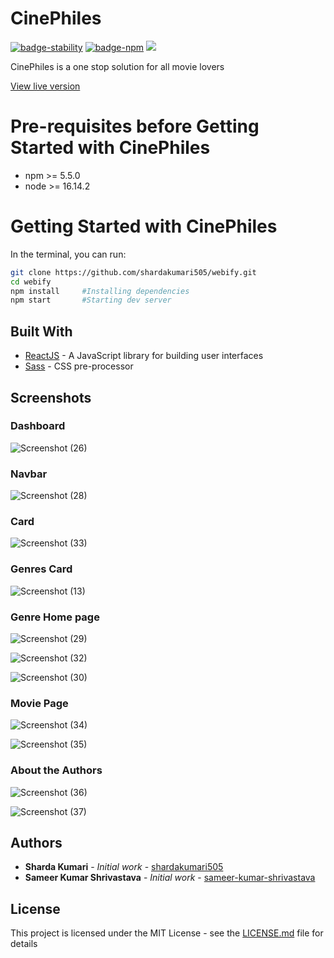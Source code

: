 # CinePhiles
[![badge-stability](https://img.shields.io/badge/stability-stable-green.svg?style=flat-square)]()
[![badge-npm](https://img.shields.io/npm/v/cloudflare.svg?style=flat-square)]()
<img src="https://img.shields.io/badge/License-MIT-blue.svg">

CinePhiles is a one stop solution for all movie lovers

[View live version](https://philescine.netlify.app/)

# Pre-requisites before Getting Started with CinePhiles

- npm >= 5.5.0
- node >= 16.14.2 
 

# Getting Started with CinePhiles
In the terminal, you can run:

```bash
git clone https://github.com/shardakumari505/webify.git
cd webify
npm install     #Installing dependencies
npm start       #Starting dev server
```

## Built With

- [ReactJS](https://reactjs.org/) - A JavaScript library for building user interfaces
- [Sass](https://sass-lang.com/) - CSS pre-processor


## Screenshots

### Dashboard
![Screenshot (26)](https://user-images.githubusercontent.com/78858121/214117091-34f438dc-7dc4-4b65-bc74-f67b7355917d.png)




### Navbar
![Screenshot (28)](https://user-images.githubusercontent.com/78858121/214116358-71808030-27b4-484e-b756-75ced35600e7.png)



### Card
![Screenshot (33)](https://user-images.githubusercontent.com/78858121/214116518-0ea14018-06a9-4079-9ea0-0ba6b4bef364.png)



### Genres Card
![Screenshot (13)](https://user-images.githubusercontent.com/78858121/213932700-b6e4dfca-d3f1-41ff-86c6-7e0cbec6ab55.png)


### Genre Home page
![Screenshot (29)](https://user-images.githubusercontent.com/78858121/214116620-546a2494-86fc-4403-ba25-0cc611f22340.png)

![Screenshot (32)](https://user-images.githubusercontent.com/78858121/214116694-c9487881-4800-4b0c-8628-c9a4be0671b7.png)

![Screenshot (30)](https://user-images.githubusercontent.com/78858121/214116666-418568fa-2e46-40f3-99e1-65dec5c7b946.png)



### Movie Page
![Screenshot (34)](https://user-images.githubusercontent.com/78858121/214116778-98a83820-c66d-467a-bfd4-6b2333958bb2.png)

![Screenshot (35)](https://user-images.githubusercontent.com/78858121/214116791-cd8fa258-5d46-4970-b0d8-52a961f497fc.png)


### About the Authors
![Screenshot (36)](https://user-images.githubusercontent.com/78858121/214116845-4abe1b93-0b2d-42a0-a6f0-10c44763ad7f.png)

![Screenshot (37)](https://user-images.githubusercontent.com/78858121/214116861-04d7fe31-b674-4f10-b59d-6e2cba40524f.png)



 

## Authors

- **Sharda Kumari** - _Initial work_ - [shardakumari505](https://github.com/shardakumari505)
- **Sameer Kumar Shrivastava** - _Initial work_ - [sameer-kumar-shrivastava](https://github.com/sameer-kumar-shrivastava)

## License

This project is licensed under the MIT License - see the [LICENSE.md](LICENSE.md) file for details
 
 
